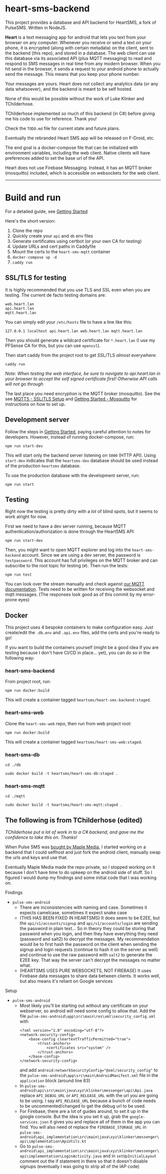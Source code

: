 # heart-sms-backend

This project provides a database and API backend for HeartSMS, a fork of PulseSMS. Written in NodeJS.

**Heart** is a text messaging app for android that lets you text from your browser on any computer. Whenever you receive or send a text on your phone, it is encrypted (along with certain metadata) on the client, sent to the backend (this repo), and stored in a database. The web client can use this database via its associated API (plus MQTT messaging) to read and respond to SMS messages in real time from any modern browser. When you hit send in the browser, it sends a request to your android phone to actually send the message. This means that you keep your phone number.

Your messages are yours. Heart does not collect any analytics data (or any data whatsoever), and the backend is meant to be self hosted.

None of this would be possible without the work of Luke Klinker and TChilderhose.

TChilderhose implemented *so* much of this backend (in C#) before giving me his code to use for reference. Thank you!

Check the `TODO.md` file for current state and future plans.

Eventually the rebranded Heart SMS app will be released on F-Droid, etc.

The end goal is a docker-compose file that can be initialized with environment variables, including the web client. Native clients will have preferences added to set the base url of the API.

Heart does not use Firebase Messaging. Instead, it has an MQTT broker (mosquitto) included, which is accessible on websockets for the web client.

---

# Build and run

For a detailed guide, see [Getting Started](docs/getting-started.md)

Here's the short version:

1. Clone the repo
2. Quickly create your `api` and `db` env files
3. Generate certificates using certbot (or your own CA for testing)
4. Update URLs and cert paths in Caddyfile
5. Mount the certs to the `heart-sms-mqtt` container
6. `docker-compose up -d`
7. `caddy run`


## SSL/TLS for testing

It is highly recommended that you use TLS and SSL even when you are testing. The current de facto testing domains are:
```
web.heart.lan
api.heart.lan
mqtt.heart.lan
```

You can simply edit your `/etc/hosts` file to have a line like this:
```
127.0.0.1 localhost api.heart.lan web.heart.lan mqtt.heart.lan
```

Then you should generate a wildcard certificate for `*.heart.lan` (I use my PFSense CA for this, but you can use `openssl`).

Then start caddy from the project root to get SSL/TLS *almost* everywhere:
```
caddy run
```

*Note: When testing the web interface, be sure to navigate to api.heart.lan in your browser to accept the self signed certificate first! Otherwise API calls will not go through*

The last place you need encryption is the MQTT broker (mosquitto). See the see [MQTTS - SSL/TLS Setup](mqtt.md) and [Getting Started - Mosquitto](getting-started.md) for instructions on how to set up.



## Development server

Follow the steps in [Getting Started](getting-started.md), paying careful attention to notes for developers. However, instead of running docker-compose, run:

```
npm run start-dev
```

This will start only the backend server listening on `5000` (HTTP API). Using `start-dev` indicates that the `heartsms-dev` database should be used instead of the production `heartsms` database.

To use the production database with the development server, run:
```
npm run start
```

## Testing

Right now the testing is pretty dirty with a *lot* of blind spots, but it seems to work alright for now.

First we need to have a dev server running, because MQTT authentication/authorization is done through the HeartSMS API:
```
npm run start-dev
```

Then, you might want to open MQTT explorer and log into the `heart-sms-backend` account. Since we are using a dev server, the password is `testpassword`. This account has full privileges on the MQTT broker and can subscribe to the root topic for testing (`#`). Then run the tests:

```
npm run test
```

You can look over the stream manually and check against [our MQTT documentation](mqtt.md). Tests need to be written for receiving the websocket and mqtt messages. (The responses look good as of this commit by my error-prone eyes)


## Docker

This project uses 4 bespoke containers to make configuration easy. Just create/edit the `.db.env` and `.api.env` files, add the certs and you're ready to go!

If you want to build the containers yourself (might be a good idea if you are testing because I don't have CI/CD in place... yet), you can do so in the following way:

### heart-sms-backend

From project root, run:
```
npm run docker:build
```

This will create a container tagged `heartsms/heart-sms-backend:staged`.

### heart-sms-web

Clone the `heart-sms-web` repo, then run from web project root:
```
npm run docker:build
```

This will create a container tagged `heartsms/heart-sms-web:staged`.

### heart-sms-db
```
cd ./db

sudo docker build -t heartsms/heart-sms-db:staged .
```

### heart-sms-mqtt
```
cd ./mqtt

sudo docker build -t heartsms/heart-sms-mqtt:staged .
```


## The following is from TChilderhose (edited)

*TChilderhose put a lot of work in to a C# backend, and gave me the confidence to take this on. Thanks!*

When Pulse SMS was [bought by Maple Media](https://www.androidpolice.com/2020/10/29/it-looks-like-pulse-sms-has-been-bought-by-maple-media-get-ready-for-intrusive-ads/), I started working on a backend that I could selfhost and just fork the android client, manually swap the urls and keys and use that.

Eventually Maple Media made the repo private, so I stopped working on it because I don't have time to do upkeep on the android side of stuff. So I figured I would dump my findings and some initial code that I was working on.

Findings
- `pulse-sms-android`
  - There are inconsistencies with naming and case. Sometimes it expects camelcase, sometimes it expect snake case
  - (THIS HAS BEEN FIXED IN HEARTSMS) It does seem to be E2EE, but the `api/v1/accounts/signup` and `api/v1/accounts/login` are sending the password in plain text... So in theory they could be storing that password when you login, and then they have everything they need (password and salt2) to decrypt the messages. My recommendation would be to first hash the password on the client when sending the signup and login requests (continue to hash it on the server as well) and continue to use the raw password with `salt2` to generate the E2EE key. That way the server can't decrypt the messages no matter what.
  - (HEARTSMS USES PURE WEBSOCKETS, NOT FIREBASE) It uses Firebase data messages to share data between clients. It works well, but also means it's reliant on Google services
  
Setup
- `pulse-sms-android`
  - Most likely you'll be starting out without any certificate on your webserver, so android will need some config to allow that.
    Add the file `pulse-sms-android\app\src\main\res\xml\security_config.xml` with
    ```
    <?xml version="1.0" encoding="utf-8"?>
    <network-security-config>
        <base-config cleartextTrafficPermitted="true">
            <trust-anchors>
                <certificates src="system" />
            </trust-anchors>
        </base-config>
    </network-security-config>
    ```
    and add `android:networkSecurityConfig="@xml/security_config"` to the `pulse-sms-android\app\src\main\AndroidManifest.xml` file in the `application` block (around line 83)
  - In `pulse-sms-android\api\src\main\java\xyz\klinker\messenger\api\Api.java` replace `API_DEBUG_URL` or `API_RELEASE_URL` with the url you are going to be using. I say `API_RELEASE_URL` because a bunch of code needs to be uncommented/changed to get the debug url to be used.
  - For Firebase, there are a lot of guides around, to set it up in the google console. But the idea is you set it up, grab the `google-services.json` it gives you and replace all of them in the app you can find. You will also need ot replace the `FIREBASE_STORAGE_URL` in `pulse-sms-android\api_implementation\src\main\java\xyz\klinker\messenger\api\implementation\ApiUtils.kt`
  - Go to `pulse-sms-android\api_implementation\src\main\java\xyz\klinker\messenger\api\implementation\LoginActivity.java` and in `setUpInitialLayout` comment out the if statement in there so that it doesn't disable signups (eventually I was going to strip all of the IAP code)
